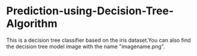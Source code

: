 # Prediction-using-Decision-Tree-Algorithm

This is a decision tree classifier based on the iris dataset.You can also find the decision tree model image with the name "imagename.png".